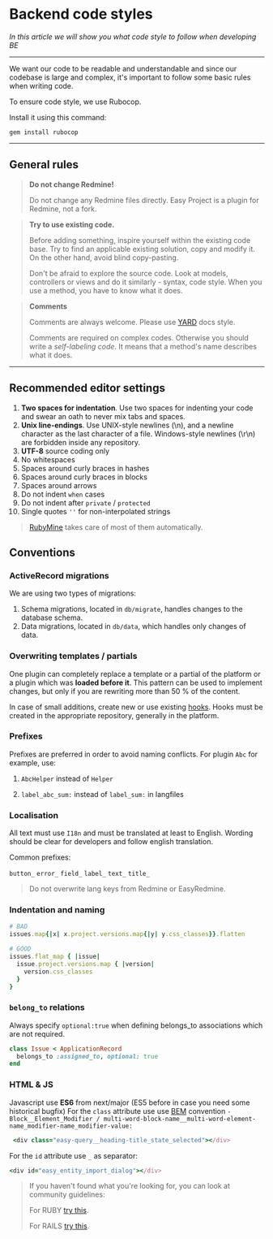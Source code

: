 # Backend code styles

*In this article we will show you what code style to follow when developing BE*

---

We want our code to be readable and understandable and since our codebase is large and complex, it's important to follow some basic rules when writing code.

To ensure code style, we use Rubocop.

Install it using this command:
```
gem install rubocop
```

---

## General rules

<!-- theme: warning -->
>**Do not change Redmine!**
>
>Do not change any Redmine files directly. Easy Project is a plugin for Redmine, not a fork.

<!-- theme: info -->
>**Try to use existing code.**
>
>Before adding something, inspire yourself within the existing code base. Try to find an applicable existing solution, copy and modify it. On the other hand, avoid blind copy-pasting.
>
>Don't be afraid to explore the source code. Look at models, controllers or views and do it similarly - syntax, code style. When you use a method, you have to know what it does.

<!-- theme: info -->
>**Comments**
>
>Comments are always welcome. Please use [YARD](https://yardoc.org/) docs style.
>
>Comments are required on complex codes. Otherwise you should write a *self-labeling code*. It means that a method's name describes what it does.

---

## Recommended editor settings

1. **Two spaces for indentation**. Use two spaces for indenting your code and swear an oath to never mix tabs and spaces.
2. **Unix line-endings**. Use UNIX-style newlines (\n), and a newline character as the last character of a file. Windows-style newlines (\r\n) are forbidden inside any repository.
3. **UTF-8** source coding only
4. No whitespaces
5. Spaces around curly braces in hashes
6. Spaces around curly braces in blocks
7. Spaces around arrows
8. Do not indent `when` cases
9. Do not indent after `private` / `protected`
10. Single quotes `''` for non-interpolated strings

> [RubyMine](https://www.jetbrains.com/ruby/) takes care of most of them automatically. 

## Conventions

### ActiveRecord migrations

We are using two types of migrations:

1. Schema migrations, located in `db/migrate`, handles changes to the database schema.
2. Data migrations, located in `db/data`, which handles only changes of data.

### Overwriting templates / partials

One plugin can completely replace a template or a partial of the platform or a plugin which was **loaded before it**. This pattern can be used to implement changes, but only if you are rewriting more than 50 % of the content.

In case of small additions, create new or use existing [hooks](https://www.redmine.org/projects/redmine/wiki/Hooks). Hooks must be created in the appropriate repository, generally in the platform.

### Prefixes

Prefixes are preferred in order to avoid naming conflicts. For plugin `Abc` for example, use:

1. `AbcHelper` instead of `Helper`

2. `label_abc_sum:` instead of `label_sum:` in langfiles

### Localisation

All text must use `I18n` and must be translated at least to English. Wording should be clear for developers and follow english translation. 

Common prefixes:

`button_` `error_` `field_` `label_` `text_` `title_`

<!-- theme: warning -->
> Do not overwrite lang keys from Redmine or EasyRedmine.


### Indentation and naming

```ruby
# BAD
issues.map{|x| x.project.versions.map{|y| y.css_classes}}.flatten

# GOOD
issues.flat_map { |issue|
  issue.project.versions.map { |version|
    version.css_classes
  }
}

```

### `belong_to` relations

Always specify `optional:true` when defining belongs_to associations which are not required. 

```ruby
class Issue < ApplicationRecord
  belongs_to :assigned_to, optional: true
end

```

### HTML & JS

Javascript use **ES6** from next/major (ES5 before in case you need some historical bugfix)
For the `class` attribute use use [BEM](https://en.bem.info/methodology/quick-start/) convention `- Block__Element_Modifier / multi-word-block-name__multi-word-element-name_modifier-name_modifier-value:`

```ruby
 <div class="easy-query__heading-title_state_selected"></div>
```

For the `id` attribute use `_` as separator:

```ruby
<div id="easy_entity_import_dialog"></div>
```

> If you haven't found what you're looking for, you can look at community guidelines: 
>
>For RUBY [try this](https://github.com/rubocop/ruby-style-guide). 
>
>For RAILS [try this](https://github.com/rubocop/rails-style-guide).

















